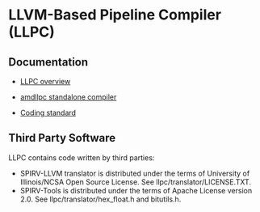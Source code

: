 # LLVM-Based Pipeline Compiler (LLPC)


## Documentation

* [LLPC overview](llpc/docs/LlpcOverview.md)

* [amdllpc standalone compiler](llpc/docs/amdllpc.md)

* [Coding standard](docs/CodingStandards.md)

## Third Party Software
LLPC contains code written by third parties:
* SPIRV-LLVM translator is distributed under the terms of University of Illinois/NCSA Open Source License. See llpc/translator/LICENSE.TXT.
* SPIRV-Tools is distributed under the terms of Apache License version 2.0. See llpc/translator/hex_float.h and bitutils.h.
